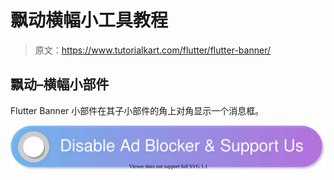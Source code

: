 # 飘动横幅小工具教程

> 原文：<https://www.tutorialkart.com/flutter/flutter-banner/>

## 飘动–横幅小部件

Flutter Banner 小部件在其子小部件的角上对角显示一个消息框。

[![](img/925da31b32d6bc3827932f6c8afb11bb.png)](https://www.tutorialkart.com/)